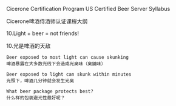 Cicerone Certification Program US Certified Beer Server Syllabus

Cicerone啤酒侍酒师认证课程大纲

10.Light + beer = not friends!

10.光是啤酒的天敌
    
    Beer exposed to most light can cause skunking
    啤酒暴露在大多数光线下会造成光臭味（臭鼬味）

    Beer exposed to light can skunk within minutes
    光照下，啤酒几分钟就会发生光臭

    What beer package protects best?
    什么样的包装避光性最好呢？
